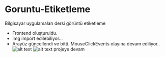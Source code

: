 # Goruntu-Etiketleme
 Bilgisayar uygulamaları dersi görüntü etiketleme
- Frontend oluşturuldu.
- İmg import edilebiliyor...
- Arayüz güncellendi ve bitti. MouseClickEvents olayına devam ediliyor..
![alt text](https://github.com/onursonmeznet/Goruntu-Etiketleme/blob/main/imgview/s1.jpg)
![alt text](https://github.com/onursonmeznet/Goruntu-Etiketleme/blob/main/imgview/s2.jpg)
projeye devam
